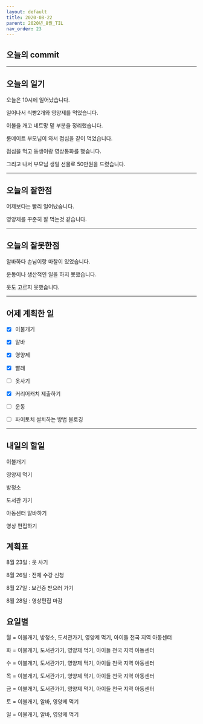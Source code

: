 ```yaml
---
layout: default
title: 2020-08-22
parent: 2020년_8월_TIL
nav_order: 23
---
```


## 오늘의 commit

---

## 오늘의 일기

오늘은 10시에 일어났습니다.

일어나서 식빵2개와 영양제를 먹었습니다.

이불을 개고 네트망 밑 부분을 정리했습니다.

룸메이트 부모님이 와서 점심을 같이 먹었습니다.

점심을 먹고 동생이랑 영상통화를 했습니다.

그리고 나서 부모님 생일 선물로 50만원을 드렸습니다.

---

## 오늘의 잘한점

어제보다는 빨리 일어났습니다.

영양제를 꾸준히 잘 먹는것 같습니다.

---

## 오늘의 잘못한점

알바하다 손님이랑 마찰이 있었습니다.

운동이나 생산적인 일을 하지 못했습니다.

옷도 고르지 못했습니다.

---

## 어제 계획한 일

- [X] 이불개기

- [X] 알바

- [X] 영양제

- [X] 빨래

- [ ] 옷사기

- [X] 커리어캐치 제출하기

- [ ] 운동

- [ ] 파이토치 설치하는 방법 블로깅

---

## 내일의 할일

이불개기

영양제 먹기

방청소

도서관 가기

아동센터 알바하기

영상 편집하기

## 계획표

8월 23일 : 옷 사기

8월 26일 : 전체 수강 신청

8월 27일 : 보건증 받으러 가기

8월 28일 : 영상편집 마감

## 요일별

월 = 이불개기, 방청소, 도서관가기, 영양제 먹기, 아이들 천국 지역 아동센터

화 = 이불개기, 도서관가기, 영양제 먹기, 아이들 천국 지역 아동센터

수 = 이불개기, 도서관가기, 영양제 먹기, 아이들 천국 지역 아동센터

목 = 이불개기, 도서관가기, 영양제 먹기, 아이들 천국 지역 아동센터

금 = 이불개기, 도서관가기, 영양제 먹기, 아이들 천국 지역 아동센터

토 = 이불개기, 알바, 영양제 먹기

일 = 이불개기, 알바, 영양제 먹기